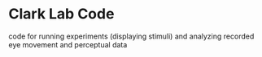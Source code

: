 # Clark Lab Code
code for running experiments (displaying stimuli) and analyzing recorded eye movement and perceptual data
